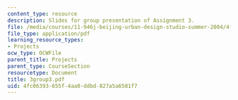 ```yaml
---
content_type: resource
description: Slides for group presentation of Assignment 3.
file: /media/courses/11-946j-beijing-urban-design-studio-summer-2004/4fc06393655f4aa0ddbd827a5a6581f7_3group3.pdf
file_type: application/pdf
learning_resource_types:
- Projects
ocw_type: OCWFile
parent_title: Projects
parent_type: CourseSection
resourcetype: Document
title: 3group3.pdf
uid: 4fc06393-655f-4aa0-ddbd-827a5a6581f7
---
```

